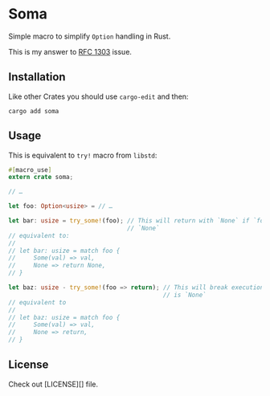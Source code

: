 # Soma

Simple macro to simplify `Option` handling in Rust.

This is my answer to [RFC 1303](rust-lang/rfcs#1303) issue.

## Installation

Like other Crates you should use `cargo-edit` and then:

    cargo add soma

## Usage

This is equivalent to `try!` macro from `libstd`:

```rust
#[macro_use]
extern crate soma;

// …

let foo: Option<usize> = // …

let bar: usize = try_some!(foo); // This will return with `None` if `foo` is
                                 // `None`
// equivalent to:
//
// let bar: usize = match foo {
//     Some(val) => val,
//     None => return None,
// }

let baz: usize - try_some!(foo => return); // This will break execution if `foo`
                                           // is `None`
// equivalent to
//
// let baz: usize = match foo {
//     Some(val) => val,
//     None => return,
// }
```

## License

Check out [LICENSE][] file.

